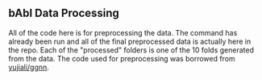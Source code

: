 ## bAbI Data Processing

All of the code here is for preprocessing the data. The command has already
been run and all of the final preprocessed data is actually here in the repo.
Each of the "processed" folders is one of the 10 folds generated from the data.
The code used for preprocessing was borrowed from
[yujiali/ggnn](https://github.com/yujiali/ggnn/tree/master/babi/data). 

